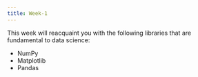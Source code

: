 ```yaml
---
title: Week-1
---
```


This week will reacquaint you with the following libraries that are fundamental to data science:

- NumPy
- Matplotlib
- Pandas